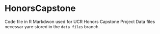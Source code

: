 # HonorsCapstone
Code file in R Markdwon used for UCR Honors Capstone Project
Data files necessar yare stored in the `data files` branch.

